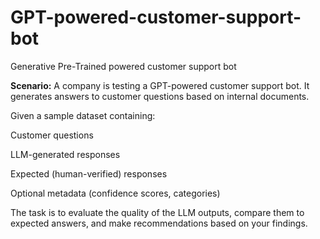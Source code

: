 # GPT-powered-customer-support-bot
Generative Pre-Trained powered customer support bot

**Scenario:**
A company is testing a GPT-powered customer support bot. It generates answers to customer questions based on internal documents.

Given a sample dataset containing:

Customer questions

LLM-generated responses

Expected (human-verified) responses

Optional metadata (confidence scores, categories)

The task is to evaluate the quality of the LLM outputs, compare them to expected answers, and make recommendations based on your findings.


